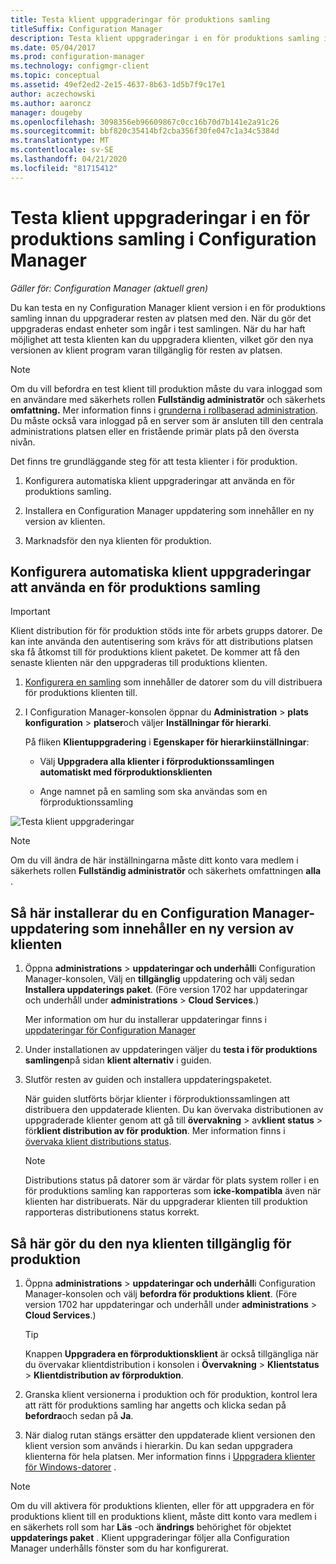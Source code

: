 ```yaml
---
title: Testa klient uppgraderingar för produktions samling
titleSuffix: Configuration Manager
description: Testa klient uppgraderingar i en för produktions samling i Configuration Manager.
ms.date: 05/04/2017
ms.prod: configuration-manager
ms.technology: configmgr-client
ms.topic: conceptual
ms.assetid: 49ef2ed2-2e15-4637-8b63-1d5b7f9c17e1
author: aczechowski
ms.author: aaroncz
manager: dougeby
ms.openlocfilehash: 3098356eb96609867c0cc16b70d7b141e2a91c26
ms.sourcegitcommit: bbf820c35414bf2cba356f30fe047c1a34c5384d
ms.translationtype: MT
ms.contentlocale: sv-SE
ms.lasthandoff: 04/21/2020
ms.locfileid: "81715412"
---
```

# <a name="how-to-test-client-upgrades-in-a-pre-production-collection-in-configuration-manager"></a>Testa klient uppgraderingar i en för produktions samling i Configuration Manager

*Gäller för: Configuration Manager (aktuell gren)*

Du kan testa en ny Configuration Manager klient version i en för produktions samling innan du uppgraderar resten av platsen med den.  När du gör det uppgraderas endast enheter som ingår i test samlingen. När du har haft möjlighet att testa klienten kan du uppgradera klienten, vilket gör den nya versionen av klient program varan tillgänglig för resten av platsen.

> [!NOTE]
> Om du vill befordra en test klient till produktion måste du vara inloggad som en användare med säkerhets rollen **Fullständig administratör** och säkerhets **omfattning.** Mer information finns i [grunderna i rollbaserad administration](../../../understand/fundamentals-of-role-based-administration.md). Du måste också vara inloggad på en server som är ansluten till den centrala administrations platsen eller en fristående primär plats på den översta nivån.

 Det finns tre grundläggande steg för att testa klienter i för produktion.  

1.  Konfigurera automatiska klient uppgraderingar att använda en för produktions samling.  

2.  Installera en Configuration Manager uppdatering som innehåller en ny version av klienten.  

3.  Marknadsför den nya klienten för produktion.  

##  <a name="to-configure-automatic-client-upgrades-to-use-a-pre-production-collection"></a>Konfigurera automatiska klient uppgraderingar att använda en för produktions samling  
> [!IMPORTANT]
> Klient distribution för för produktion stöds inte för arbets grupps datorer. De kan inte använda den autentisering som krävs för att distributions platsen ska få åtkomst till för produktions klient paketet.  De kommer att få den senaste klienten när den uppgraderas till produktions klienten.

1. [Konfigurera en samling](../collections/create-collections.md) som innehåller de datorer som du vill distribuera för produktions klienten till.   

2. I Configuration Manager-konsolen öppnar du **Administration** > **plats konfiguration** > **platser**och väljer **Inställningar för hierarki**.  

    På fliken **Klientuppgradering** i **Egenskaper för hierarkiinställningar**:  

   -   Välj **Uppgradera alla klienter i förproduktionssamlingen automatiskt med förproduktionsklienten**  

   -   Ange namnet på en samling som ska användas som en förproduktionssamling  

![Testa klient uppgraderingar](media/test-client-upgrades.png)

>[!NOTE]
>Om du vill ändra de här inställningarna måste ditt konto vara medlem i säkerhets rollen **Fullständig administratör** och säkerhets omfattningen **alla** .


##  <a name="to-install-a-configuration-manager-update-that-includes-a-new-version-of-the-client"></a>Så här installerar du en Configuration Manager-uppdatering som innehåller en ny version av klienten  

1.  Öppna **administrations** > **uppdateringar och underhåll**i Configuration Manager-konsolen, Välj en **tillgänglig** uppdatering och välj sedan **Installera uppdaterings paket**. (Före version 1702 har uppdateringar och underhåll under **administrations** > **Cloud Services**.)

     Mer information om hur du installerar uppdateringar finns i [uppdateringar för Configuration Manager](../../../../core/servers/manage/updates.md)  

2.  Under installationen av uppdateringen väljer du **testa i för produktions samlingen**på sidan **klient alternativ** i guiden.  

3.  Slutför resten av guiden och installera uppdateringspaketet.  

     När guiden slutförts börjar klienter i förproduktionssamlingen att distribuera den uppdaterade klienten. Du kan övervaka distributionen av uppgraderade klienter genom att gå till **övervakning** > av**klient status** > för**klient distribution av för produktion**. Mer information finns i [övervaka klient distributions status](../../../../core/clients/deploy/monitor-client-deployment-status.md).

    > [!NOTE]
    > Distributions status på datorer som är värdar för plats system roller i en för produktions samling kan rapporteras som **icke-kompatibla** även när klienten har distribuerats. När du uppgraderar klienten till produktion rapporteras distributionens status korrekt.

##  <a name="to-promote-the-new-client-to-production"></a>Så här gör du den nya klienten tillgänglig för produktion  

1.  Öppna **administrations** > **uppdateringar och underhåll**i Configuration Manager-konsolen och välj **befordra för produktions klient**. (Före version 1702 har uppdateringar och underhåll under **administrations** > **Cloud Services**.)

    > [!TIP]
    > Knappen **Uppgradera en förproduktionsklient** är också tillgängliga när du övervakar klientdistribution i konsolen i **Övervakning** > **Klientstatus** > **Klientdistribution av förproduktion**.

2.  Granska klient versionerna i produktion och för produktion, kontrol lera att rätt för produktions samling har angetts och klicka sedan på **befordra**och sedan på **Ja**.  

3.  När dialog rutan stängs ersätter den uppdaterade klient versionen den klient version som används i hierarkin. Du kan sedan uppgradera klienterna för hela platsen. Mer information finns i [Uppgradera klienter för Windows-datorer](../../../../core/clients/manage/upgrade/upgrade-clients-for-windows-computers.md) .  

>[!NOTE]
>Om du vill aktivera för produktions klienten, eller för att uppgradera en för produktions klient till en produktions klient, måste ditt konto vara medlem i en säkerhets roll som har **Läs** -och **ändrings** behörighet för objektet **uppdaterings paket** .
>Klient uppgraderingar följer alla Configuration Manager underhålls fönster som du har konfigurerat.
